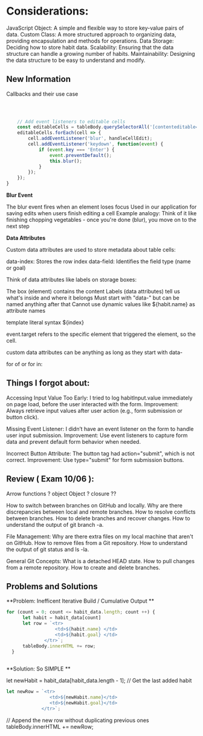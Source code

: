 # Considerations:
JavaScript Object: A simple and flexible way to store key-value pairs of data.
Custom Class: A more structured approach to organizing data, providing encapsulation and methods for operations.
Data Storage: Deciding how to store habit data.
Scalability: Ensuring that the data structure can handle a growing number of habits.
Maintainability: Designing the data structure to be easy to understand and modify.

## New Information 
Callbacks and their use case


```javascript

    
    
    // Add event listeners to editable cells
    const editableCells = tableBody.querySelectorAll('[contenteditable="true"]');
    editableCells.forEach(cell => {
        cell.addEventListener('blur', handleCellEdit);
        cell.addEventListener('keydown', function(event) {
            if (event.key === 'Enter') {
                event.preventDefault();
                this.blur();
            }
        });
    });
}

```
**Blur Event**

The blur event fires when an element loses focus
Used in our application for saving edits when users finish editing a cell
Example analogy: Think of it like finishing chopping vegetables - once you're done (blur), you move on to the next step

**Data Attributes**

Custom data attributes are used to store metadata about table cells:

data-index: Stores the row index
data-field: Identifies the field type (name or goal)

Think of data attributes like labels on storage boxes:

The box (element) contains the content
Labels (data attributes) tell us what's inside and where it belongs
Must start with "data-" but can be named anything after that
Cannot use dynamic values like ${habit.name} as attribute names

template literal syntax ${index} 

event.target refers to the specific element that triggered the element, so the cell.

custom data attributes can be anything as long as they start with data-

for of or for in: 

## Things I forgot about:
Accessing Input Value Too Early: 
I tried to log habitInput.value immediately on page load, before the user interacted with the form. 
Improvement: Always retrieve input values after user action (e.g., form submission or button click).

Missing Event Listener: 
I didn’t have an event listener on the form to handle user input submission. 
Improvement: Use event listeners to capture form data and prevent default form behavior when needed.

Incorrect Button Attribute: 
The button tag had action="submit", which is not correct. 
Improvement: Use type="submit" for form submission buttons.


## Review ( Exam 10/06 ): 
Arrow functions ? 
object Object ? 
closure ??

How to switch between branches on GitHub and locally.
Why are there discrepancies between local and remote branches.
How to resolve conflicts between branches.
How to delete branches and recover changes.
How to understand the output of git branch -a.

File Management:
Why are there extra files on my local machine that aren't on GitHub.
How to remove files from a Git repository.
How to understand the output of git status and ls -la.

General Git Concepts:
What is a detached HEAD state.
How to pull changes from a remote repository.
How to create and delete branches.



## Problems and Solutions 


**Problem: Inefficent Iterative Build / Cumulative Output
**
```javascript
for (count = 0; count <= habit_data.length; count ++) {
      let habit = habit_data[count]
      let row = `<tr>
                  <td>${habit.name} </td>
                  <td>${habit.goal} </td>
              </tr>`;
      tableBody.innerHTML += row;
  }
 
```
**Solution: So SIMPLE 
**

let newHabit = habit_data[habit_data.length - 1]; // Get the last added habit

```javascript
let newRow = `<tr>
                <td>${newHabit.name}</td>
                <td>${newHabit.goal}</td>
             </tr>`;

```
// Append the new row without duplicating previous ones
tableBody.innerHTML += newRow;


